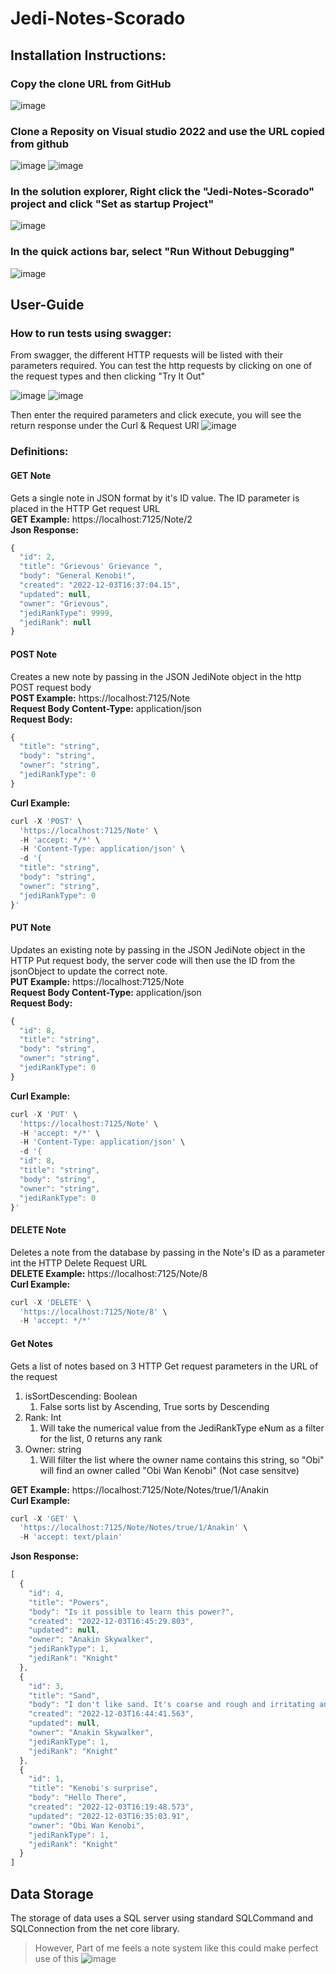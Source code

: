
# Jedi-Notes-Scorado

## Installation Instructions:

### Copy the clone URL from GitHub
![image](https://user-images.githubusercontent.com/28155759/205458337-2ca5d045-60ce-47dc-9b1b-462d02f71c5c.png)

### Clone a Reposity on Visual studio 2022 and use the URL copied from github
![image](https://user-images.githubusercontent.com/28155759/205458416-04373d51-5841-43b5-90ca-b126c9cca9fc.png)
![image](https://user-images.githubusercontent.com/28155759/205458405-53a57111-60b5-496b-a474-27def48822bc.png)

### In the solution explorer, Right click the "Jedi-Notes-Scorado" project and click "Set as startup Project"
![image](https://user-images.githubusercontent.com/28155759/205458520-4c851d4d-695f-4ce5-be2b-912a9a06167a.png)

### In the quick actions bar, select "Run Without Debugging"
![image](https://user-images.githubusercontent.com/28155759/205458553-f0b487bc-bebc-42e7-b2d3-c54d27e5c463.png)


## User-Guide

### How to run tests using swagger:
From swagger, the different HTTP requests will be listed with their parameters required. You can test the http requests by clicking on one of the request types and then clicking "Try It Out"

![image](https://user-images.githubusercontent.com/28155759/205456656-d8ced4a0-5f8e-494d-9026-b1598f20c903.png)
![image](https://user-images.githubusercontent.com/28155759/205456666-c84cb9d5-9a73-4b2d-ac2e-1f97ea06b781.png)

Then enter the required parameters and click execute, you will see the return response under the Curl & Request URl
![image](https://user-images.githubusercontent.com/28155759/205456704-b8358ab1-2793-428d-9361-2d82a5ca7214.png)

### Definitions:

#### GET Note
Gets a single note in JSON format by it's ID value. The ID parameter is placed in the HTTP Get request URL<br/>
<b>GET Example:</b> https://localhost:7125/Note/2<br/>
<b>Json Response:</b><br/>
```javascript
{
  "id": 2,
  "title": "Grievous' Grievance ",
  "body": "General Kenobi!",
  "created": "2022-12-03T16:37:04.15",
  "updated": null,
  "owner": "Grievous",
  "jediRankType": 9999,
  "jediRank": null
}
```

#### POST Note
Creates a new note by passing in the JSON JediNote object in the http POST request body<br/>
<b>POST Example:</b> https://localhost:7125/Note<br/>
<b>Request Body Content-Type:</b> application/json<br/>
<b>Request Body:</b>
```javascript
{
  "title": "string",
  "body": "string",
  "owner": "string",
  "jediRankType": 0
}
```
<b>Curl Example:</b>
```javascript
curl -X 'POST' \
  'https://localhost:7125/Note' \
  -H 'accept: */*' \
  -H 'Content-Type: application/json' \
  -d '{
  "title": "string",
  "body": "string",
  "owner": "string",
  "jediRankType": 0
}'
```
#### PUT Note
Updates an existing note by passing in the JSON JediNote object in the HTTP Put request body, the server code will then use the ID from the jsonObject to update the correct note.<br/>
<b>PUT Example:</b> https://localhost:7125/Note<br>
<b>Request Body Content-Type:</b> application/json<br/>
<b>Request Body:</b>
```javascript
{
  "id": 8,
  "title": "string",
  "body": "string",
  "owner": "string",
  "jediRankType": 0
}
```

<b>Curl Example:</b>
```javascript
curl -X 'PUT' \
  'https://localhost:7125/Note' \
  -H 'accept: */*' \
  -H 'Content-Type: application/json' \
  -d '{
  "id": 8,
  "title": "string",
  "body": "string",
  "owner": "string",
  "jediRankType": 0
}'
```

#### DELETE Note
Deletes a note from the database by passing in the Note's ID as a parameter int the HTTP Delete Request URL<br/>
<b>DELETE Example:</b> https://localhost:7125/Note/8 <br/>
<b>Curl Example:</b>
```javascript
curl -X 'DELETE' \
  'https://localhost:7125/Note/8' \
  -H 'accept: */*'
```
#### Get Notes
Gets a list of notes based on 3 HTTP Get request parameters in the URL of the request
<ol>
  <li>
    isSortDescending: Boolean
    <ol>
      <li>False sorts list by Ascending, True sorts by Descending</li>
    </ol>
  </li>
  <li>
    Rank: Int
    <ol>
      <li>Will take the numerical value from the JediRankType eNum as a filter for the list, 0 returns any rank</li>
    </ol>
  </li>
  <li>
    Owner: string
    <ol>
      <li>Will filter the list where the owner name contains this string, so "Obi" will find an owner called "Obi Wan Kenobi" (Not case sensitve)</li>
    </ol>
  </li>
</ol>
<b>GET Example:</b> https://localhost:7125/Note/Notes/true/1/Anakin</br>
<b>Curl Example:</b>

```javascript
curl -X 'GET' \
  'https://localhost:7125/Note/Notes/true/1/Anakin' \
  -H 'accept: text/plain'
```

<b>Json Response:</b>

```javascript
[
  {
    "id": 4,
    "title": "Powers",
    "body": "Is it possible to learn this power?",
    "created": "2022-12-03T16:45:29.803",
    "updated": null,
    "owner": "Anakin Skywalker",
    "jediRankType": 1,
    "jediRank": "Knight"
  },
  {
    "id": 3,
    "title": "Sand",
    "body": "I don't like sand. It's coarse and rough and irritating and it gets everywhere.",
    "created": "2022-12-03T16:44:41.563",
    "updated": null,
    "owner": "Anakin Skywalker",
    "jediRankType": 1,
    "jediRank": "Knight"
  },
  {
    "id": 1,
    "title": "Kenobi's surprise",
    "body": "Hello There",
    "created": "2022-12-03T16:19:48.573",
    "updated": "2022-12-03T16:35:03.91",
    "owner": "Obi Wan Kenobi",
    "jediRankType": 1,
    "jediRank": "Knight"
  }
]
```


## Data Storage
<p>
The storage of data uses a SQL server using standard SQLCommand and SQLConnection from the net core library. 
</p>

>However, Part of me feels a note system like this could make perfect use of this
![image](https://user-images.githubusercontent.com/28155759/205459104-197a0c2f-f96a-4dd1-a21b-9d2eee851da7.png)

